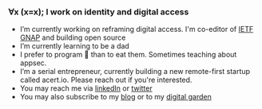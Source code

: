 ### ∀x (x=x); I work on identity and digital access

<!--
**fimbault/fimbault** is a ✨ _special_ ✨ repository because its `README.md` (this file) appears on your GitHub profile.

- 🔭 I’m currently working on reframing digital access. I'm co-editor of IETF GNAP.
- 🌱 I’m currently learning to be a dad
- 👯 I’m looking to collaborate on ...
- 🤔 I’m looking for help with ...
- 💬 Ask me about ...
- 📫 How to reach me: ...
- 😄 Pronouns: ...
- ⚡ Fun fact: ...
-->

- I’m currently working on reframing digital access. I'm co-editor of [IETF GNAP](https://github.com/ietf-wg-gnap/gnap-core-protocol) and building open source
- I’m currently learning to be a dad
- I prefer to program 🦀 than to eat them. Sometimes teaching about appsec. 
- I’m a serial entrepreneur, currently building a new remote-first startup called acert.io. Please reach out if you're interested.
- You may reach me via [linkedIn](https://www.linkedin.com/in/fimbault/) or [twitter](https://twitter.com/fimbault) 
- You may also subscribe to my [blog](https://blog.fimbault.com/) or to my [digital garden](https://hackmd.io/c9aIQ4lpTaia0st1QdbeJg)
